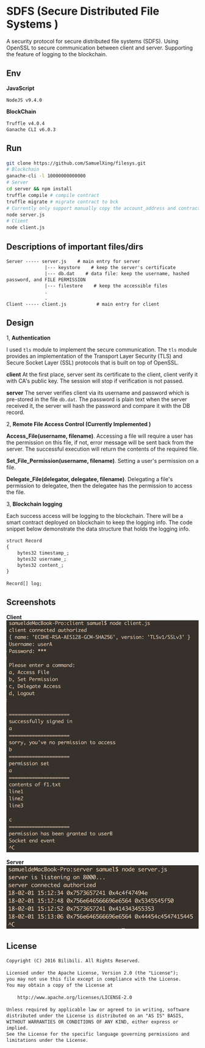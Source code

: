 SDFS (Secure Distributed File Systems )
=====
A security protocol for secure distributed file systems (SDFS). Using OpenSSL to secure communication between client and server. Supporting the feature of logging to the blockchain.

## Env
**JavaScript**
```
NodeJS v9.4.0
```

**BlockChain**
```
Truffle v4.0.4
Ganache CLI v6.0.3
```

## Run
```bash
git clone https://github.com/SamuelXing/filesys.git
# Blockchain
ganache-cli -l 10000000000000
# Server
cd server && npm install
truffle compile	# compile contract
truffle migrate	# migrate contract to bck
# Currently only support manually copy the account_address and contract_address to server.js
node server.js
# Client
node client.js
```

## Descriptions of important files/dirs
```
Server ----- server.js    # main entry for server
              |--- keystore    # keep the server's certificate
              |--- db.dat    # data file: keep the username, hashed password, and FILE PERMISSION
              |--- filestore    # keep the accessible files
              .
              .
Client ----- client.js           # main entry for client
```

## Design

1, **Authentication**

I used ```tls``` module to implement the secure communication. The ```tls``` module provides an implementation of the Transport Layer Security (TLS) and Secure Socket Layer (SSL) protocols that is built on top of OpenSSL. 

**client**
At the first place, server sent its certificate to the client, client verify it with CA's public key. The session will stop if verification is not passed.

**server**
The server verifies client via its username and password which is pre-stored in the file ```db.dat```. The password is plain text when the server received it, the server will hash the password and compare it with the DB record. 

2, **Remote File Access Control (Currently Implemented )**

**Access_File(username, filename)**. Accessing a file will require a user has the permission on this file, if not, error message will be sent back from the server. The successful execution will return the contents of the required file.

**Set_File_Permission(username, filename)**. Setting a user's permission on a file.

**Delegate_File(delegator, delegatee, filename)**. Delegating a file's permission to delegatee, then the delegatee has the permission to access the file.
 
3, **Blockchain logging**

Each success access will be logging to the blockchain. There will be a smart contract deployed on blockchain to keep the logging info. The code snippet below demonstrate the data structure that holds the logging info.

```solidity
struct Record
{
    bytes32 timestamp_;
    bytes32 username_;
    bytes32 content_;
}
 
Record[] log;
```

## Screenshots
**Client**
![Client](./screenshots/Client.png)

**Server**
![Server](./screenshots/Server.png)

## License
```
Copyright (C) 2016 Bilibili. All Rights Reserved.

Licensed under the Apache License, Version 2.0 (the "License");
you may not use this file except in compliance with the License.
You may obtain a copy of the License at

    http://www.apache.org/licenses/LICENSE-2.0

Unless required by applicable law or agreed to in writing, software
distributed under the License is distributed on an "AS IS" BASIS,
WITHOUT WARRANTIES OR CONDITIONS OF ANY KIND, either express or implied.
See the License for the specific language governing permissions and
limitations under the License.
```
